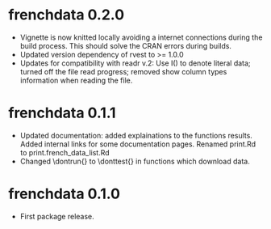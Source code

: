 # frenchdata 0.2.0

* Vignette is now knitted locally avoiding a internet connections during the build process. This should solve the CRAN errors during builds.
* Updated version dependency of rvest to >= 1.0.0
* Updates for compatibility with readr v.2: Use I() to denote literal data; turned off the file read progress; removed show column types information when reading the file.

# frenchdata 0.1.1

* Updated documentation: added explainations to the functions results. Added internal links for some documentation pages. Renamed print.Rd to print.french_data_list.Rd  
* Changed \dontrun{} to \donttest{} in functions which download data.


# frenchdata 0.1.0

* First package release.

